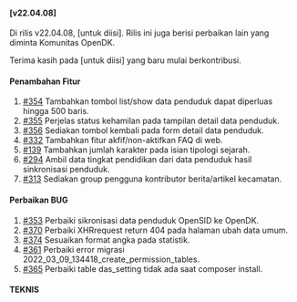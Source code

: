 #### [v22.04.08]

Di rilis v22.04.08, [untuk diisi]. Rilis ini juga berisi perbaikan lain yang diminta Komunitas OpenDK.

Terima kasih pada [untuk diisi] yang baru mulai berkontribusi.

#### Penambahan Fitur
1. [#354](https://github.com/OpenSID/OpenDK/issues/354) Tambahkan tombol list/show data penduduk dapat diperluas hingga 500 baris.
2. [#355](https://github.com/OpenSID/OpenDK/issues/355) Perjelas status kehamilan pada tampilan detail data penduduk.
3. [#356](https://github.com/OpenSID/OpenDK/issues/356) Sediakan tombol kembali pada form detail data penduduk.
4. [#332](https://github.com/OpenSID/OpenDK/issues/332) Tambahkan fitur akfif/non-aktifkan FAQ di web.
6. [#139](https://github.com/OpenSID/OpenDK/issues/139) Tambahkan jumlah karakter pada isian tipologi sejarah.
7. [#294](https://github.com/OpenSID/OpenDK/issues/294) Ambil data tingkat pendidikan dari data penduduk hasil sinkronisasi penduduk.
8. [#313](https://github.com/OpenSID/OpenDK/issues/313) Sediakan group pengguna kontributor berita/artikel kecamatan.

#### Perbaikan BUG
1. [#353](https://github.com/OpenSID/OpenDK/issues/353) Perbaiki sikronisasi data penduduk OpenSID ke OpenDK.
2. [#370](https://github.com/OpenSID/OpenDK/issues/370) Perbaiki XHRrequest return 404 pada halaman ubah data umum.
3. [#374](https://github.com/OpenSID/OpenDK/pull/374) Sesuaikan format angka pada statistik.
4. [#361](https://github.com/OpenSID/OpenDK/issues/361) Perbaiki error migrasi 2022_03_09_134418_create_permission_tables.
5. [#365](https://github.com/OpenSID/OpenDK/issues/365) Perbaiki table das_setting tidak ada saat composer install.

#### TEKNIS
